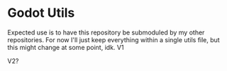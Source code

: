 # Godot Utils
Expected use is to have this repository be submoduled by my other repositories. For now I'll just keep everything within a single utils file, but this might change at some point, idk.
V1


V2?
